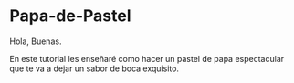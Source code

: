 # Papa-de-Pastel

Hola, Buenas. 

En este tutorial les enseñaré como hacer un pastel de papa espectacular que te va a dejar un sabor de boca exquisito.
